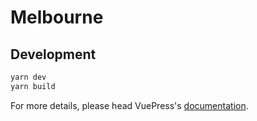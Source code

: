 # Melbourne

> 

## Development

```bash
yarn dev
yarn build
```

For more details, please head VuePress's [documentation](https://v1.vuepress.vuejs.org/).
